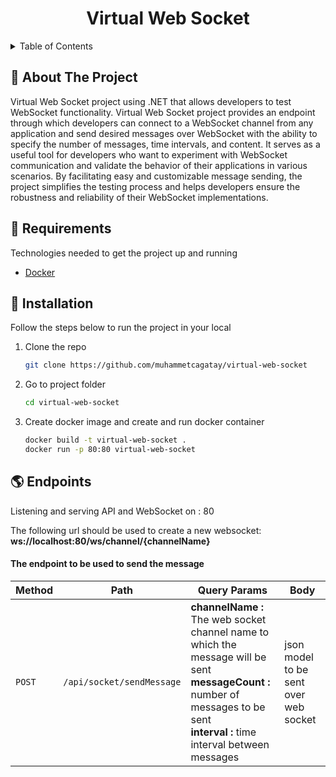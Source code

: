
<div align="center">
 
  <h1> Virtual Web Socket </h1>
  
</div>



<!-- TABLE OF CONTENTS -->
<details>
  <summary>Table of Contents</summary>
  <ol>
    <li><a href="#beginner-about-the-project">About The Project</a></li>
    <li><a href="#hammer-requirements">Built With</a></li>
    <li><a href="#electric_plug-installation">Installation</a></li>
  </ol>
</details>



<!-- ABOUT THE PROJECT -->
## :beginner: About The Project

Virtual Web Socket project using .NET that allows developers to test WebSocket functionality.
Virtual Web Socket project provides an endpoint through which developers can connect to a WebSocket channel from any application and send desired messages over WebSocket with the ability to specify the number of messages, time intervals, and content.
It serves as a useful tool for developers who want to experiment with WebSocket communication and validate the behavior of their applications in various scenarios. By facilitating easy and customizable message sending, the project simplifies the testing process and helps developers ensure the robustness and reliability of their WebSocket implementations.



## :hammer: Requirements

Technologies needed to get the project up and running

* [Docker](https://www.docker.com)

## :electric_plug: Installation

Follow the steps below to run the project in your local

1. Clone the repo
   ```sh
   git clone https://github.com/muhammetcagatay/virtual-web-socket
   ```
      
2. Go to project folder
   ```sh
   cd virtual-web-socket
   ```
3. Create docker image and create and run docker container
   ```sh
   docker build -t virtual-web-socket .
   docker run -p 80:80 virtual-web-socket
   ```

## :earth_americas: Endpoints
Listening and serving API and WebSocket on : 80

The following url should be used to create a new websocket:
**ws://localhost:80/ws/channel/{channelName}**

#### The endpoint to be used to send the message
| Method | Path | Query Params | Body
| --- | --- | --- | --- |
| `POST` | `/api/socket/sendMessage` | **channelName :** The web socket channel name to which the message will be sent <br/>  **messageCount :** number of messages to be sent <br/> **interval :** time interval between messages| json model to be sent over web socket|



<!-- MARKDOWN LINKS & IMAGES -->
<!-- https://www.markdownguide.org/basic-syntax/#reference-style-links -->
[contributors-shield]: https://img.shields.io/github/contributors/othneildrew/Best-README-Template.svg?style=for-the-badge
[contributors-url]: https://github.com/othneildrew/Best-README-Template/graphs/contributors
[forks-shield]: https://img.shields.io/github/forks/othneildrew/Best-README-Template.svg?style=for-the-badge
[forks-url]: https://github.com/othneildrew/Best-README-Template/network/members
[stars-shield]: https://img.shields.io/github/stars/othneildrew/Best-README-Template.svg?style=for-the-badge
[stars-url]: https://github.com/othneildrew/Best-README-Template/stargazers
[issues-shield]: https://img.shields.io/github/issues/othneildrew/Best-README-Template.svg?style=for-the-badge
[issues-url]: https://github.com/othneildrew/Best-README-Template/issues
[license-shield]: https://img.shields.io/github/license/othneildrew/Best-README-Template.svg?style=for-the-badge
[license-url]: https://github.com/othneildrew/Best-README-Template/blob/master/LICENSE.txt
[linkedin-shield]: https://img.shields.io/badge/-LinkedIn-black.svg?style=for-the-badge&logo=linkedin&colorB=555
[linkedin-url]: https://linkedin.com/in/othneildrew
[product-screenshot]: images/screenshot.png

